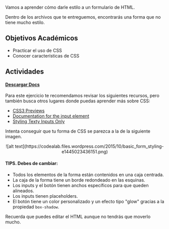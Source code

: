 Vamos a aprender cómo darle estilo a un formulario de HTML.

Dentro de los archivos que te entreguemos, encontrarás una forma que no tiene mucho estilo.

## Objetivos Académicos

- Practicar el uso de CSS
- Conocer características de CSS

## Actividades
#### [Descargar Docs](https://drive.google.com/open?id=0ByUoGI7lHNH8MGx5aG9wMXN2a3c)

Para este ejercicio te recomendamos revisar los siguientes recursos, pero también busca otros lugares donde puedas aprender más sobre CSS:

- [CSS3 Previews](http://www.css3.info/preview/)
- [Documentation for the input element](https://developer.mozilla.org/en-US/docs/Web/HTML/Element/Input)
- [Styling Texty Inputs Only](http://css-tricks.com/styling-texty-inputs-only/)

Intenta conseguir que tu forma de CSS se parezca a la de la siguiente imagen.

<center>
    ![alt text](https://codealab.files.wordpress.com/2015/10/basic_form_styling-e1445023436151.png)
</center>


#### TIPS. Debes de cambiar:

- Todos los elementos de la forma están contenidos en una caja centrada.
- La caja de la forma tiene un borde redondeado en las esquinas.
- Los inputs y el botón tienen anchos específicos para que queden alineados.
- Los inputs tienen placeholders.
- El botón tiene un color personalizado y un efecto tipo "glow" gracias a la propiedad `box-shadow`.

Recuerda que puedes editar el HTML aunque no tendrás que moverlo mucho.
